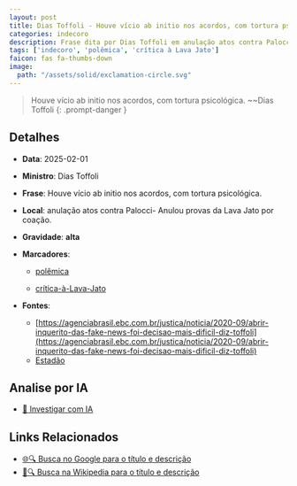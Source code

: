 ```yaml
---
layout: post
title: Dias Toffoli - Houve vício ab initio nos acordos, com tortura psicológica....
categories: indecoro
description: Frase dita por Dias Toffoli em anulação atos contra Palocci- Anulou provas da Lava Jato por coação.
tags: ['indecoro', 'polêmica', 'crítica à Lava Jato']
faicon: fas fa-thumbs-down
image:
  path: "/assets/solid/exclamation-circle.svg"
---
```


> Houve vício ab initio nos acordos, com tortura psicológica. ~~Dias Toffoli
{: .prompt-danger }

## Detalhes
- **Data**: 2025-02-01
- **Ministro**: Dias Toffoli
- **Frase**: Houve vício ab initio nos acordos, com tortura psicológica.
- **Local**: anulação atos contra Palocci- Anulou provas da Lava Jato por coação.
- **Gravidade**: **alta** <i class="fas fa-exclamation-circle"></i>

- **Marcadores**: 

   - [polêmica](/tags/polêmica/)

   - [crítica-à-Lava-Jato](/tags/crítica-à-Lava-Jato/)
- **Fontes**:
  - [https://agenciabrasil.ebc.com.br/justica/noticia/2020-09/abrir-inquerito-das-fake-news-foi-decisao-mais-dificil-diz-toffoli](https://agenciabrasil.ebc.com.br/justica/noticia/2020-09/abrir-inquerito-das-fake-news-foi-decisao-mais-dificil-diz-toffoli)
  - [Estadão](Estadão)

## Analise por IA
- [🤖 Investigar com IA](https://www.perplexity.ai/search?q=%22Dias%20Toffoli%22%2BHouve%20v%C3%ADcio%20ab%20initio%20nos%20acordos%2C%20com%20tortura%20psicol%C3%B3gica.%2Banula%C3%A7%C3%A3o%20atos%20contra%20Palocci-%20Anulou%20provas%20da%20Lava%20Jato%20por%20coa%C3%A7%C3%A3o.)

## Links Relacionados
- [🌐🔍 Busca no Google para o título e descrição](https://www.google.com/search?q=%22Dias%20Toffoli%22%2BHouve%20v%C3%ADcio%20ab%20initio%20nos%20acordos%2C%20com%20tortura%20psicol%C3%B3gica.%2Banula%C3%A7%C3%A3o%20atos%20contra%20Palocci-%20Anulou%20provas%20da%20Lava%20Jato%20por%20coa%C3%A7%C3%A3o.)
- [📖🔍 Busca na Wikipedia para o título e descrição](https://pt.wikipedia.org/w/index.php?search=%22Dias%20Toffoli%22%2BHouve%20v%C3%ADcio%20ab%20initio%20nos%20acordos%2C%20com%20tortura%20psicol%C3%B3gica.%2Banula%C3%A7%C3%A3o%20atos%20contra%20Palocci-%20Anulou%20provas%20da%20Lava%20Jato%20por%20coa%C3%A7%C3%A3o.)

